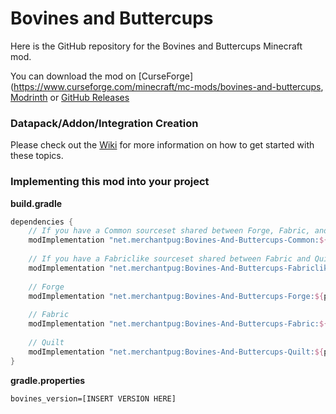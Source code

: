 # Bovines and Buttercups

Here is the GitHub repository for the Bovines and Buttercups Minecraft mod.

You can download the mod on [CurseForge](https://www.curseforge.com/minecraft/mc-mods/bovines-and-buttercups, [Modrinth](https://modrinth.com/mod/bovines-and-buttercups) or [GitHub Releases](https://github.com/MerchantPug/bovines-and-buttercups/releases)

### Datapack/Addon/Integration Creation
Please check out the [Wiki](https://github.com/MerchantPug/bovines-and-buttercups/wiki) for more information on how to get started with these topics.

### Implementing this mod into your project

**build.gradle**
```gradle
dependencies {
    // If you have a Common sourceset shared between Forge, Fabric, and Quilt
    modImplementation "net.merchantpug:Bovines-And-Buttercups-Common:${project.bovines_version}"
    
    // If you have a Fabriclike sourceset shared between Fabric and Quilt
    modImplementation "net.merchantpug:Bovines-And-Buttercups-Fabriclike:${project.bovines_version}"
    
    // Forge
    modImplementation "net.merchantpug:Bovines-And-Buttercups-Forge:${project.bovines_version}"
    
    // Fabric
    modImplementation "net.merchantpug:Bovines-And-Buttercups-Fabric:${project.bovines_version}"
    
    // Quilt
    modImplementation "net.merchantpug:Bovines-And-Buttercups-Quilt:${project.bovines_version}"
}
```

**gradle.properties**
```properties
bovines_version=[INSERT VERSION HERE]
```